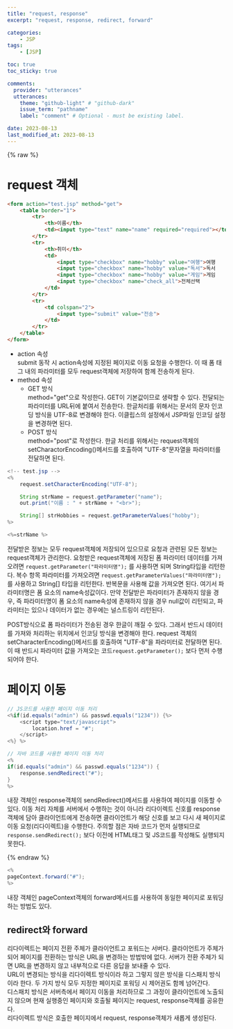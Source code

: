 ```yaml
---
title: "request, response"
excerpt: "request, response, redirect, forward"

categories:
    - JSP
tags:
    - [JSP]

toc: true
toc_sticky: true

comments:
  provider: "utterances"
  utterances:
    theme: "github-light" # "github-dark"
    issue_term: "pathname"
    label: "comment" # Optional - must be existing label.

date: 2023-08-13
last_modified_at: 2023-08-13
---
```

{% raw %}
# request 객체
```html
<form action="test.jsp" method="get">
    <table border="1">
        <tr>
            <th>이름</th>
            <td><input type="text" name="name" required="required"></td>
        </tr>
        <tr>
            <th>취미</th>
            <td>
                <input type="checkbox" name="hobby" value="여행">여행
                <input type="checkbox" name="hobby" value="독서">독서
                <input type="checkbox" name="hobby" value="게임">게임
                <input type="checkbox" name="check_all">전체선택
            </td>
        </tr>
        <tr>
            <td colspan="2">
                <input type="submit" value="전송">
            </td>
        </tr>
    </table>
</form>
```
- action 속성  
submit 동작 시 action속성에 지정된 페이지로 이동 요청을 수행한다. 이 때 폼 태그 내의 파라미터를 모두 request객체에 저장하여 함께 전송하게 된다.
- method 속성  
  - GET 방식  
  method="get"으로 작성한다. GET이 기본값이므로 생략할 수 있다. 전달되는 파라미터를 URL뒤에 붙여서 전송한다. 한글처리를 위해서는 문서의 문자 인코딩 방식을 UTF-8로 변경해야 한다. 이클립스의 설정에서 JSP파일 인코딩 설정을 변경하면 된다.
  - POST 방식  
  method="post"로 작성한다. 한글 처리를 위해서는 request객체의 setCharactorEncoding()메서드를 호출하여 "UTF-8"문자열을 파라미터를 전달하면 된다.


```java
<!-- test.jsp -->
<%
	request.setCharacterEncoding("UTF-8");	

	String strName = request.getParameter("name");
	out.print("이름 : " + strName + "<br>");

    String[] strHobbies = request.getParameterValues("hobby");
%>

<%=strName %>
```
전달받은 정보는 모두 request객체에 저장되어 있으므로 요청과 관련된 모든 정보는 request객체가 관리한다. 요청받은 request객체에 저장된 폼 파라미터 데이터를 가져오려면 ```request.getParameter("파라미터명");``` 를 사용하면 되며 String타입을 리턴한다. 복수 항목 파라미터를 가져오려면 ```request.getParameterValues("파라미터명");``` 를 사용하고 String[] 타입을 리턴한다. 반복문을 사용해 값을 가져오면 된다.
여기서 파라미터명은 폼 요소의 name속성값이다. 만약 전달받은 파라미터가 존재하지 않을 경우, 즉 파라미터명이 폼 요소의 name속성에 존재하지 않을 경우 null값이 리턴되고, 파라미터는 있으나 데이터가 없는 경우에는 널스트링이 리턴된다.

POST방식으로 폼 파라미터가 전송된 경우 한글이 깨질 수 있다. 그래서 반드시 데이터를 가져와 처리하는 위치에서 인코딩 방식을 변경해야 한다. request 객체의 setCharacterEncoding()메서드를 호출하여 "UTF-8"을 파라미터로 전달하면 된다. 이 때 반드시 파라미터 값을 가져오는 코드```request.getParameter();``` 보다 먼저 수행되어야 한다.

# 페이지 이동
```java
// JS코드를 사용한 페이지 이동 처리
<%if(id.equals("admin") && passwd.equals("1234")) {%>
    <script type="text/javascript">
        location.href = "#";
    </script>
<%} %>

// 자바 코드를 사용한 페이지 이동 처리
<%
if(id.equals("admin") && passwd.equals("1234")) {
    response.sendRedirect("#");
}
%>
```
내장 객체인 response객체의 sendRedirect()메서드를 사용하여 페이지를 이동할 수 있다. 이동 처리 자체를 서버에서 수행하는 것이 아니라 리다이렉트 신호를 response객체에 담아 클라이언트에게 전송하면 클라이언트가 해당 신호를 보고 다시 새 페이지로 이동 요청(리다이렉트)을 수행한다.
주의할 점은 자바 코드가 먼저 실행되므로 ```response.sendRedirect();``` 보다 이전에 HTML태그 및 JS코드를 작성해도 실행되지 못한다.

{% endraw %}

```java
<%
pageContext.forward("#");
%>
```
내장 객체인 pageContext객체의 forward메서드를 사용하여 동일한 페이지로 포워딩하는 방법도 있다.

## redirect와 forward
리다이렉트는 페이지 전환 주체가 클라이언트고 포워드는 서버다. 클라이언트가 주체가 되어 페이지를 전환하는 방식은 URL을 변경하는 방법밖에 없다. 서버가 전환 주체가 되면 URL을 변경하지 않고 내부적으로 다른 응답을 보내줄 수 있다.  
URL이 변경되는 방식을 리다이렉트 방식이라 하고 그렇지 않은 방식을 디스패치 방식이라 한다. 두 가지 방식 모두 지정한 페이지로 포워딩 시 제어권도 함께 넘어간다.  
디스패치 방식은 서버측에서 페이지 이동을 처리하므로 그 과정이 클라이언트에 노출되지 않으며 현재 실행중인 페이지와 호출될 페이지는 request, response객체를 공유한다.  
리다이렉트 방식은 호출한 페이지에서 request, response객체가 새롭게 생성된다.  
